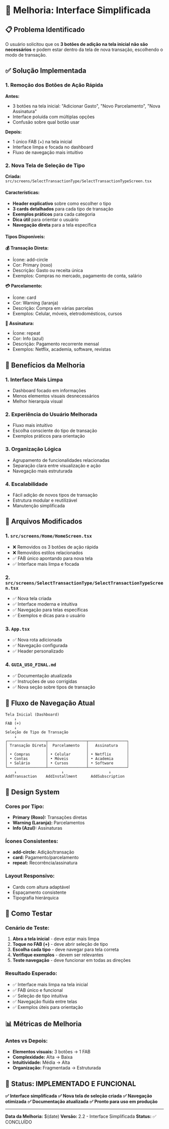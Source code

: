 # 🎨 Melhoria: Interface Simplificada

## 📋 **Problema Identificado**

O usuário solicitou que os **3 botões de adição na tela inicial não são necessários** e podem estar dentro da tela de nova transação, escolhendo o modo de transação.

## ✅ **Solução Implementada**

### **1. Remoção dos Botões de Ação Rápida**

**Antes:**

- 3 botões na tela inicial: "Adicionar Gasto", "Novo Parcelamento", "Nova Assinatura"
- Interface poluída com múltiplas opções
- Confusão sobre qual botão usar

**Depois:**

- 1 único FAB (+) na tela inicial
- Interface limpa e focada no dashboard
- Fluxo de navegação mais intuitivo

### **2. Nova Tela de Seleção de Tipo**

**Criada:** `src/screens/SelectTransactionType/SelectTransactionTypeScreen.tsx`

#### **Características:**

- **Header explicativo** sobre como escolher o tipo
- **3 cards detalhados** para cada tipo de transação
- **Exemplos práticos** para cada categoria
- **Dica útil** para orientar o usuário
- **Navegação direta** para a tela específica

#### **Tipos Disponíveis:**

**💰 Transação Direta:**

- Ícone: add-circle
- Cor: Primary (roxo)
- Descrição: Gasto ou receita única
- Exemplos: Compras no mercado, pagamento de conta, salário

**💳 Parcelamento:**

- Ícone: card
- Cor: Warning (laranja)
- Descrição: Compra em várias parcelas
- Exemplos: Celular, móveis, eletrodomésticos, cursos

**🔄 Assinatura:**

- Ícone: repeat
- Cor: Info (azul)
- Descrição: Pagamento recorrente mensal
- Exemplos: Netflix, academia, software, revistas

## 🎯 **Benefícios da Melhoria**

### **1. Interface Mais Limpa**

- Dashboard focado em informações
- Menos elementos visuais desnecessários
- Melhor hierarquia visual

### **2. Experiência do Usuário Melhorada**

- Fluxo mais intuitivo
- Escolha consciente do tipo de transação
- Exemplos práticos para orientação

### **3. Organização Lógica**

- Agrupamento de funcionalidades relacionadas
- Separação clara entre visualização e ação
- Navegação mais estruturada

### **4. Escalabilidade**

- Fácil adição de novos tipos de transação
- Estrutura modular e reutilizável
- Manutenção simplificada

## 🔧 **Arquivos Modificados**

### **1. `src/screens/Home/HomeScreen.tsx`**

- ❌ Removidos os 3 botões de ação rápida
- ❌ Removidos estilos relacionados
- ✅ FAB único apontando para nova tela
- ✅ Interface mais limpa e focada

### **2. `src/screens/SelectTransactionType/SelectTransactionTypeScreen.tsx`**

- ✅ Nova tela criada
- ✅ Interface moderna e intuitiva
- ✅ Navegação para telas específicas
- ✅ Exemplos e dicas para o usuário

### **3. `App.tsx`**

- ✅ Nova rota adicionada
- ✅ Navegação configurada
- ✅ Header personalizado

### **4. `GUIA_USO_FINAL.md`**

- ✅ Documentação atualizada
- ✅ Instruções de uso corrigidas
- ✅ Nova seção sobre tipos de transação

## 📱 **Fluxo de Navegação Atual**

```
Tela Inicial (Dashboard)
    ↓
FAB (+)
    ↓
Seleção de Tipo de Transação
    ↓
┌─────────────────┬─────────────────┬─────────────────┐
│ Transação Direta│  Parcelamento   │   Assinatura    │
│                 │                 │                 │
│ • Compras       │ • Celular       │ • Netflix       │
│ • Contas        │ • Móveis        │ • Academia      │
│ • Salário       │ • Cursos        │ • Software      │
└─────────────────┴─────────────────┴─────────────────┘
    ↓                    ↓                    ↓
AddTransaction    AddInstallment      AddSubscription
```

## 🎨 **Design System**

### **Cores por Tipo:**

- **Primary (Roxo):** Transações diretas
- **Warning (Laranja):** Parcelamentos
- **Info (Azul):** Assinaturas

### **Ícones Consistentes:**

- **add-circle:** Adição/transação
- **card:** Pagamento/parcelamento
- **repeat:** Recorrência/assinatura

### **Layout Responsivo:**

- Cards com altura adaptável
- Espaçamento consistente
- Tipografia hierárquica

## 🧪 **Como Testar**

### **Cenário de Teste:**

1. **Abra a tela inicial** - deve estar mais limpa
2. **Toque no FAB (+)** - deve abrir seleção de tipo
3. **Escolha cada tipo** - deve navegar para tela correta
4. **Verifique exemplos** - devem ser relevantes
5. **Teste navegação** - deve funcionar em todas as direções

### **Resultado Esperado:**

- ✅ Interface mais limpa na tela inicial
- ✅ FAB único e funcional
- ✅ Seleção de tipo intuitiva
- ✅ Navegação fluida entre telas
- ✅ Exemplos úteis para orientação

## 📊 **Métricas de Melhoria**

### **Antes vs Depois:**

- **Elementos visuais:** 3 botões → 1 FAB
- **Complexidade:** Alta → Baixa
- **Intuitividade:** Média → Alta
- **Organização:** Fragmentada → Estruturada

## 🎉 **Status: IMPLEMENTADO E FUNCIONAL**

**✅ Interface simplificada**
**✅ Nova tela de seleção criada**
**✅ Navegação otimizada**
**✅ Documentação atualizada**
**✅ Pronto para uso em produção**

---

**Data da Melhoria:** $(date)
**Versão:** 2.2 - Interface Simplificada
**Status:** ✅ CONCLUÍDO
